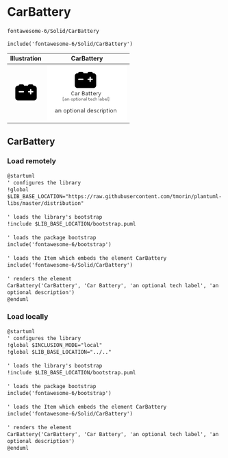 # CarBattery


```text
fontawesome-6/Solid/CarBattery
```

```text
include('fontawesome-6/Solid/CarBattery')
```



| Illustration | CarBattery |
| :---: | :---: |
| ![illustration for Illustration](../../fontawesome-6/Solid/CarBattery.png) | ![illustration for CarBattery](../../fontawesome-6/Solid/CarBattery.Local.png) |




## CarBattery

### Load remotely
```plantuml
@startuml
' configures the library
!global $LIB_BASE_LOCATION="https://raw.githubusercontent.com/tmorin/plantuml-libs/master/distribution"

' loads the library's bootstrap
!include $LIB_BASE_LOCATION/bootstrap.puml

' loads the package bootstrap
include('fontawesome-6/bootstrap')

' loads the Item which embeds the element CarBattery
include('fontawesome-6/Solid/CarBattery')

' renders the element
CarBattery('CarBattery', 'Car Battery', 'an optional tech label', 'an optional description')
@enduml
```

### Load locally
```plantuml
@startuml
' configures the library
!global $INCLUSION_MODE="local"
!global $LIB_BASE_LOCATION="../.."

' loads the library's bootstrap
!include $LIB_BASE_LOCATION/bootstrap.puml

' loads the package bootstrap
include('fontawesome-6/bootstrap')

' loads the Item which embeds the element CarBattery
include('fontawesome-6/Solid/CarBattery')

' renders the element
CarBattery('CarBattery', 'Car Battery', 'an optional tech label', 'an optional description')
@enduml
```


